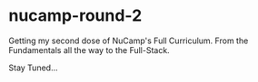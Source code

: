 # nucamp-round-2
Getting my second dose of NuCamp's Full Curriculum. From the Fundamentals all the way to the Full-Stack.

Stay Tuned...
